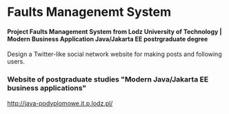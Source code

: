 # Faults Managenemt System

#### Project Faults Management System from Lodz University of Technology | Modern Business Application Java/Jakarta EE postrgraduate degree

Design a Twitter-like social network website for making posts and following users.


### Website of postgraduate studies "Modern Java/Jakarta EE business applications"
http://java-podyplomowe.it.p.lodz.pl/
